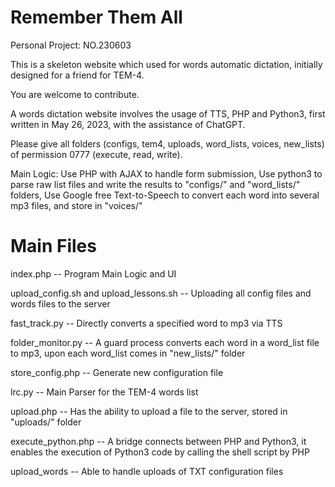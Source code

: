 # Remember Them All
Personal Project: NO.230603

This is a skeleton website which used for words automatic dictation, initially designed for a friend for TEM-4.

You are welcome to contribute.

A words dictation website involves the usage of TTS, PHP and Python3, first written in May 26, 2023, with the assistance of ChatGPT.

Please give all folders (configs, tem4, uploads, word_lists, voices, new_lists) of permission 0777 (execute, read, write).

Main Logic: Use PHP with AJAX to handle form submission, Use python3 to parse raw list files and write the results to "configs/" and "word_lists/" folders, Use Google free Text-to-Speech to convert each word into several mp3 files, and store in "voices/"

# Main Files

index.php -- Program Main Logic and UI

upload_config.sh and upload_lessons.sh -- Uploading all config files and words files to the server

fast_track.py -- Directly converts a specified word to mp3 via TTS

folder_monitor.py -- A guard process converts each word in a word_list file to mp3, upon each word_list comes in "new_lists/" folder

store_config.php -- Generate new configuration file

lrc.py -- Main Parser for the TEM-4 words list

upload.php -- Has the ability to upload a file to the server, stored in "uploads/" folder

execute_python.php -- A bridge connects between PHP and Python3, it enables the execution of Python3 code by calling the shell script by PHP

upload_words -- Able to handle uploads of TXT configuration files
